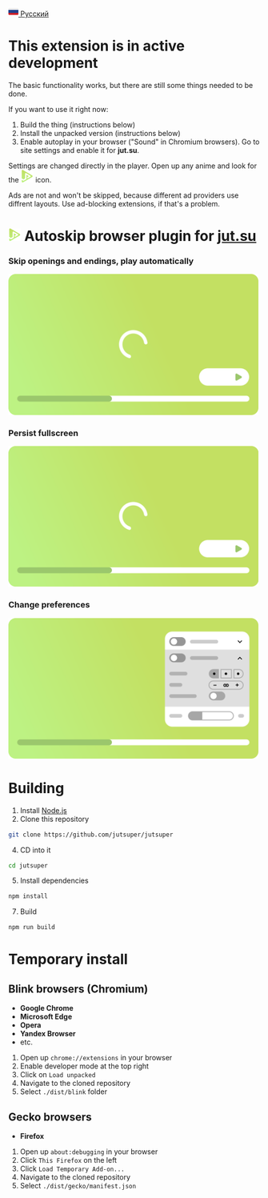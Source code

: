 [<img src="assets/flag/ru.svg" alt="RU Flag" width="20"/> Русский](https://github.com/kerdl/jutsuper/blob/main/README-RU.md)

# This extension is in active development
The basic functionality works, but there are still some things needed to be done.

If you want to use it right now:
1. Build the thing (instructions below)
2. Install the unpacked version (instructions below)
3. Enable autoplay in your browser ("Sound" in Chromium browsers). Go to site settings and enable it for **jut.su**.

Settings are changed directly in the player. Open up any anime and look for the <picture><img src="src/assets/logo/square-green-48.svg" width="25" /></picture> icon.

Ads are not and won't be skipped, because different ad providers use diffrent layouts. Use ad-blocking extensions, if that's a problem.

# <picture><img src="src/assets/logo/square-green-48.svg" width="25" /></picture> Autoskip browser plugin for [jut.su](https://jut.su/)

### Skip openings and endings, play automatically
<picture>
  <p align="left">
    <img
      src="assets/showcase/autoskip-element.svg"
      width="500px"
      alt="Opening and ending skip with autoplay animation"
    />
  </p>
</picture>

### Persist fullscreen
<picture>
  <p align="left">
    <img
      src="assets/showcase/persistent-fullscreen-element.svg"
      width="500px"
      alt="Persistent fullscreen animation"
    />
  </p>
</picture>

### Change preferences
<picture>
  <p align="left">
    <img
      src="assets/showcase/change-preferences-element.svg"
      width="500px"
      alt="Changing preferences animation"
    />
  </p>
</picture>

# Building
1. Install [Node.js](https://nodejs.org/en/download)
2. Clone this repository
```bash
git clone https://github.com/jutsuper/jutsuper
```
4. CD into it
```bash
cd jutsuper
```
5. Install dependencies
```bash
npm install
```
7. Build
```bash
npm run build
```

# Temporary install
## Blink browsers (Chromium)
- **Google Chrome**
- **Microsoft Edge**
- **Opera**
- **Yandex Browser**
- etc.

1. Open up `chrome://extensions` in your browser
2. Enable developer mode at the top right
3. Click on `Load unpacked`
4. Navigate to the cloned repository
5. Select `./dist/blink` folder

## Gecko browsers
- **Firefox**

1. Open up `about:debugging` in your browser
2. Click `This Firefox` on the left
3. Click `Load Temporary Add-on...`
4. Navigate to the cloned repository
5. Select `./dist/gecko/manifest.json`
